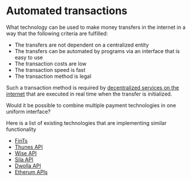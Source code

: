 # Automated transactions

What technology can be used to make money transfers in the internet in a way that the following criteria are fulfilled:

* The transfers are not dependent on a centralized entity
* The transfers can be automated by programs via an interface that is easy to use
* The transaction costs are low
* The transaction speed is fast
* The transaction method is legal

Such a transaction method is required by [decentralized services on the internet](../ideas/services-on-the-internet.md) that are executed in real time when the transfer is initialized.

Would it be possible to combine multiple payment technologies in one uniform interface?

Here is a list of existing technologies that are implementing similar functionality

* [FinTs](https://www.fints.org/de/startseite)
* [Thunes API](https://docs.thunes.com/money-transfer/v2/#introduction)
* [Wise API](https://docs.wise.com/api-docs/api-reference)
* [Sila API](https://docs.silamoney.com/docs/get-started)
* [Dwolla API](https://developers.dwolla.com/docs/balance/api-reference/api-fundamentals)
* [Etherum APIs](https://ethereum.org/en/developers/docs/apis/backend/)